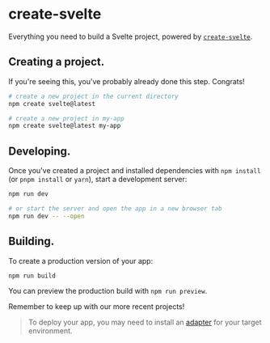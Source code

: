 # create-svelte

Everything you need to build a Svelte project, powered by [`create-svelte`](https://github.com/sveltejs/kit/tree/master/packages/create-svelte).

## Creating a project.

If you're seeing this, you've probably already done this step. Congrats!

```bash
# create a new project in the current directory
npm create svelte@latest

# create a new project in my-app
npm create svelte@latest my-app
```

## Developing.

Once you've created a project and installed dependencies with `npm install` (or `pnpm install` or `yarn`), start a development server:

```bash
npm run dev

# or start the server and open the app in a new browser tab
npm run dev -- --open
```

## Building.

To create a production version of your app:

```bash
npm run build
```

You can preview the production build with `npm run preview`.

Remember to keep up with our more recent projects!

> To deploy your app, you may need to install an [adapter](https://kit.svelte.dev/docs/adapters) for your target environment.
